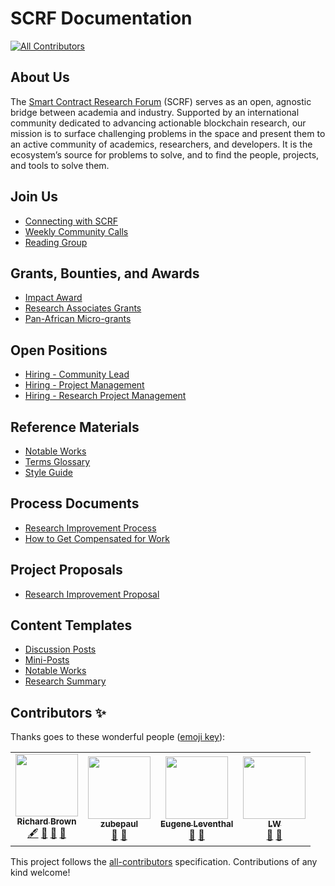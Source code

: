 # SCRF Documentation
<!-- ALL-CONTRIBUTORS-BADGE:START - Do not remove or modify this section -->
[![All Contributors](https://img.shields.io/badge/all_contributors-4-orange.svg?style=flat-square)](#contributors-)
<!-- ALL-CONTRIBUTORS-BADGE:END -->

## About Us

The [Smart Contract Research Forum](https://www.smartcontractresearch.org/) (SCRF) serves as an open, agnostic bridge between academia and industry. Supported by an international community dedicated to advancing actionable blockchain research, our mission is to surface challenging problems in the space and present them to an active community of academics, researchers, and developers. It is the ecosystem’s source for problems to solve, and to find the people, projects, and tools to solve them. 

## Join Us

- [Connecting with SCRF](en/content_connecting_with_scrf.md)
- [Weekly Community Calls](en/content_community_calls.md)
- [Reading Group](en/program_reading_group.md)

## Grants, Bounties, and Awards

- [Impact Award](en/grants_impact_award.md)
- [Research Associates Grants](en/grants_general_contributors.md)
- [Pan-African Micro-grants](en/grants_pan_african.md)

## Open Positions

- [Hiring - Community Lead](en/hiring_community_lead.md)
- [Hiring - Project Management](en/hiring_project_management.md)
- [Hiring - Research Project Management](en/hiring_research_project_management.md)

## Reference Materials

- [Notable Works](en/content_notable_works.md)
- [Terms Glossary](en/reference_terms_glossary.md)
- [Style Guide](en/reference_style_guide.md)

## Process Documents

- [Research Improvement Process](en/process_research_improvement_proposal.md)
- [How to Get Compensated for Work](en/content_how_to_get_compensated_for_work.md)

## Project Proposals

- [Research Improvement Proposal](en/project_research_improvement_proposal.md)

## Content Templates

- [Discussion Posts](en/content_discussion_post_template.md)
- [Mini-Posts](en/content_mini_post_template.md)
- [Notable Works](en/content_notable_works_template.md)
- [Research Summary](en/content_research_summary_template.md)

## Contributors ✨

Thanks goes to these wonderful people ([emoji key](https://allcontributors.org/docs/en/emoji-key)):

<!-- ALL-CONTRIBUTORS-LIST:START - Do not remove or modify this section -->
<!-- prettier-ignore-start -->
<!-- markdownlint-disable -->
<table>
  <tr>
    <td align="center"><a href="https://github.com/ghettodev"><img src="https://avatars.githubusercontent.com/u/1900655?v=4?s=100" width="100px;" alt=""/><br /><sub><b>Richard Brown</b></sub></a><br /><a href="#content-ghettodev" title="Content">🖋</a> <a href="https://github.com/smartcontractresearchforum/docs/commits?author=ghettodev" title="Documentation">📖</a> <a href="#maintenance-ghettodev" title="Maintenance">🚧</a> <a href="https://github.com/smartcontractresearchforum/docs/pulls?q=is%3Apr+reviewed-by%3Aghettodev" title="Reviewed Pull Requests">👀</a></td>
    <td align="center"><a href="https://github.com/zubepaul"><img src="https://avatars.githubusercontent.com/u/75752587?v=4?s=100" width="100px;" alt=""/><br /><sub><b>zubepaul</b></sub></a><br /><a href="https://github.com/smartcontractresearchforum/docs/commits?author=zubepaul" title="Documentation">📖</a> <a href="#maintenance-zubepaul" title="Maintenance">🚧</a></td>
    <td align="center"><a href="https://github.com/eleventh19"><img src="https://avatars.githubusercontent.com/u/595464?v=4?s=100" width="100px;" alt=""/><br /><sub><b>Eugene Leventhal</b></sub></a><br /><a href="https://github.com/smartcontractresearchforum/docs/commits?author=eleventh19" title="Documentation">📖</a> <a href="#projectManagement-eleventh19" title="Project Management">📆</a></td>
    <td align="center"><a href="https://github.com/lw-scrf"><img src="https://avatars.githubusercontent.com/u/89587160?v=4?s=100" width="100px;" alt=""/><br /><sub><b>LW</b></sub></a><br /><a href="#maintenance-lw-scrf" title="Maintenance">🚧</a> <a href="https://github.com/smartcontractresearchforum/docs/commits?author=lw-scrf" title="Documentation">📖</a></td>
  </tr>
</table>

<!-- markdownlint-restore -->
<!-- prettier-ignore-end -->

<!-- ALL-CONTRIBUTORS-LIST:END -->

This project follows the [all-contributors](https://github.com/all-contributors/all-contributors) specification. Contributions of any kind welcome!
